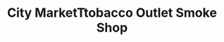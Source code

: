 ---
title: "City MarketTtobacco Outlet Smoke Shop"
url: /clearfield/city-marketttobacco-outlet-smoke-shop/
shop: e-cigarette
---